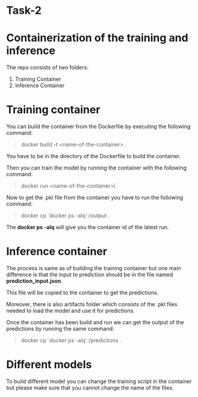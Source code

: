 # Task-2

# Containerization of the training and inference

The repo consists of two folders:
<ol>
<li>Training Container</li>
<li>Inference Container</li>
</ol>

# Training container

You can build the container from the Dockerfile by executing the following command:

> docker build -t \<name-of-the-container\> .

You have to be in the directory of the Dockerfile to build the container.

Then you can train the model by running the container with the following command:

> docker run \<name-of-the-container>\

Now to get the .pkl file from the container you have to run the following command:

> docker cp \`docker ps -alq\`:/output .

The **docker ps -alq** will give you the container id of the latest run.

# Inference container

The process is same as of building the training container but one main difference is that the input to prediction should be in the file named **prediction_input.json**.

This file will be copied to the container to get the predictions. 

Moreover, there is also artifacts folder which consists of the .pkl files needed to load the model and use it for predictions.

Once the container has been build and run we can get the output of the predictions by running the same command:

> docker cp \`docker ps -alq\`:/predictions .


# Different models

To build different model you can change the training script in the container but please make sure that you cannot change the name of the files.

